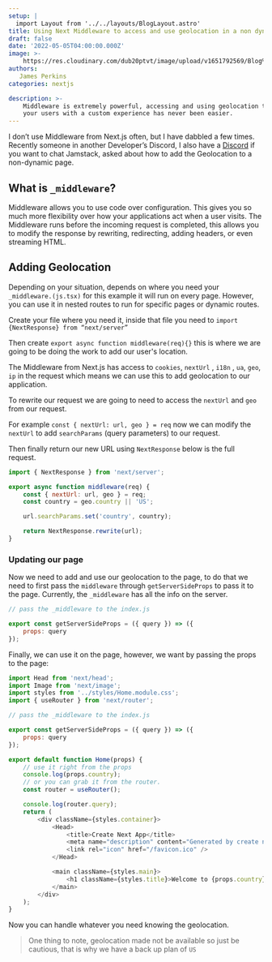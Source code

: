 ```yaml
---
setup: |
  import Layout from '../../layouts/BlogLayout.astro'
title: Using Next Middleware to access and use geolocation in a non dynamic route
draft: false
date: '2022-05-05T04:00:00.000Z'
image: >-
    https://res.cloudinary.com/dub20ptvt/image/upload/v1651792569/Blog%20Posts/gpadwqy14sxmcycqd2jc.png
authors:
   James Perkins
categories: nextjs

description: >-
    Middleware is extremely powerful, accessing and using geolocation to provide
    your users with a custom experience has never been easier.
---
```


I don’t use Middleware from Next.js often, but I have dabbled a few times. Recently someone in another Developer’s Discord, I also have a [Discord](https://discord.gg/Kab8fqqjr2) if you want to chat Jamstack, asked about how to add the Geolocation to a non-dynamic page.

## What is `_middleware`?

Middleware allows you to use code over configuration. This gives you so much more flexibility over how your applications act when a user visits. The Middleware runs before the incoming request is completed, this allows you to modify the response by rewriting, redirecting, adding headers, or even streaming HTML.

## Adding Geolocation

Depending on your situation, depends on where you need your `_middleware.(js.tsx)` for this example it will run on every page. However, you can use it in nested routes to run for specific pages or dynamic routes.

Create your file where you need it, inside that file you need to `import {NextResponse} from “next/server”`

Then create `export async function middleware(req){}` this is where we are going to be doing the work to add our user's location.

The Middleware from Next.js has access to `cookies`, `nextUrl` , `i18n` , `ua`, `geo`, `ip` in the request which means we can use this to add geolocation to our application.

To rewrite our request we are going to need to access the `nextUrl` and `geo` from our request.

For example `const { nextUrl: url, geo } = req` now we can modify the `nextUrl` to add `searchParams` (query parameters) to our request.

Then finally return our new URL using `NextResponse` below is the full request.

```javascript
import { NextResponse } from 'next/server';

export async function middleware(req) {
    const { nextUrl: url, geo } = req;
    const country = geo.country || 'US';

    url.searchParams.set('country', country);

    return NextResponse.rewrite(url);
}
```

### Updating our page

Now we need to add and use our geolocation to the page, to do that we need to first pass the `middleware` through `getServerSideProps` to pass it to the page. Currently, the `_middleware` has all the info on the server.

```javascript
// pass the _middleware to the index.js

export const getServerSideProps = ({ query }) => ({
    props: query
});
```

<newsletter />

Finally, we can use it on the page, however, we want by passing the props to the page:

```javascript
import Head from 'next/head';
import Image from 'next/image';
import styles from '../styles/Home.module.css';
import { useRouter } from 'next/router';

// pass the _middleware to the index.js

export const getServerSideProps = ({ query }) => ({
    props: query
});

export default function Home(props) {
    // use it right from the props
    console.log(props.country);
    // or you can grab it from the router.
    const router = useRouter();

    console.log(router.query);
    return (
        <div className={styles.container}>
            <Head>
                <title>Create Next App</title>
                <meta name="description" content="Generated by create next app" />
                <link rel="icon" href="/favicon.ico" />
            </Head>

            <main className={styles.main}>
                <h1 className={styles.title}>Welcome to {props.country}</h1>
            </main>
        </div>
    );
}
```

Now you can handle whatever you need knowing the geolocation.

> One thing to note, geolocation made not be available so just be cautious, that is why we have a back up plan of `US`
